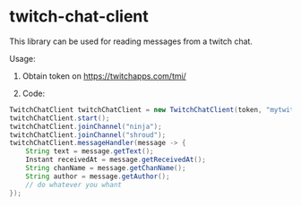 # twitch-chat-client

This library can be used for reading messages from a twitch chat. 

Usage:

1. Obtain token on https://twitchapps.com/tmi/

2. Code:
```java
TwitchChatClient twitchChatClient = new TwitchChatClient(token, "mytwitchnick");
twitchChatClient.start();
twitchChatClient.joinChannel("ninja");
twitchChatClient.joinChannel("shroud");
twitchChatClient.messageHandler(message -> {
    String text = message.getText();
    Instant receivedAt = message.getReceivedAt();
    String chanName = message.getChanName();
    String author = message.getAuthor();
    // do whatever you whant
});
```
